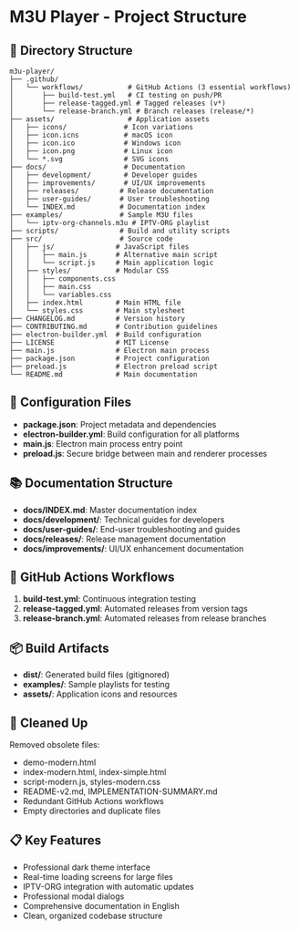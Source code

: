 # M3U Player - Project Structure

## 📁 Directory Structure

```
m3u-player/
├── .github/
│   └── workflows/           # GitHub Actions (3 essential workflows)
│       ├── build-test.yml   # CI testing on push/PR
│       ├── release-tagged.yml # Tagged releases (v*)
│       └── release-branch.yml # Branch releases (release/*)
├── assets/                  # Application assets
│   ├── icons/              # Icon variations
│   ├── icon.icns           # macOS icon
│   ├── icon.ico            # Windows icon
│   ├── icon.png            # Linux icon
│   └── *.svg               # SVG icons
├── docs/                   # Documentation
│   ├── development/        # Developer guides
│   ├── improvements/       # UI/UX improvements
│   ├── releases/          # Release documentation
│   ├── user-guides/       # User troubleshooting
│   └── INDEX.md           # Documentation index
├── examples/              # Sample M3U files
│   └── iptv-org-channels.m3u # IPTV-ORG playlist
├── scripts/               # Build and utility scripts
├── src/                   # Source code
│   ├── js/               # JavaScript files
│   │   ├── main.js       # Alternative main script
│   │   └── script.js     # Main application logic
│   ├── styles/           # Modular CSS
│   │   ├── components.css
│   │   ├── main.css
│   │   └── variables.css
│   ├── index.html        # Main HTML file
│   └── styles.css        # Main stylesheet
├── CHANGELOG.md          # Version history
├── CONTRIBUTING.md       # Contribution guidelines
├── electron-builder.yml  # Build configuration
├── LICENSE               # MIT License
├── main.js               # Electron main process
├── package.json          # Project configuration
├── preload.js            # Electron preload script
└── README.md             # Main documentation
```

## 🔧 Configuration Files

- **package.json**: Project metadata and dependencies
- **electron-builder.yml**: Build configuration for all platforms
- **main.js**: Electron main process entry point
- **preload.js**: Secure bridge between main and renderer processes

## 📚 Documentation Structure

- **docs/INDEX.md**: Master documentation index
- **docs/development/**: Technical guides for developers
- **docs/user-guides/**: End-user troubleshooting and guides
- **docs/releases/**: Release management documentation
- **docs/improvements/**: UI/UX enhancement documentation

## 🚀 GitHub Actions Workflows

1. **build-test.yml**: Continuous integration testing
2. **release-tagged.yml**: Automated releases from version tags
3. **release-branch.yml**: Automated releases from release branches

## 📦 Build Artifacts

- **dist/**: Generated build files (gitignored)
- **examples/**: Sample playlists for testing
- **assets/**: Application icons and resources

## 🧹 Cleaned Up

Removed obsolete files:
- demo-modern.html
- index-modern.html, index-simple.html
- script-modern.js, styles-modern.css
- README-v2.md, IMPLEMENTATION-SUMMARY.md
- Redundant GitHub Actions workflows
- Empty directories and duplicate files

## 📋 Key Features

- Professional dark theme interface
- Real-time loading screens for large files
- IPTV-ORG integration with automatic updates
- Professional modal dialogs
- Comprehensive documentation in English
- Clean, organized codebase structure